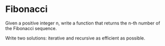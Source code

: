 # Fibonacci

Given a positive integer n, write a function that returns the n-th number of the Fibonacci sequence.

Write two solutions: iterative and recursive as efficient as possible.

